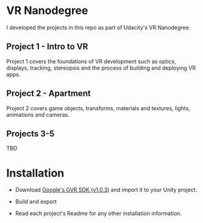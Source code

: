 # VR Nanodegree

I developed the projects in this repo as part of Udacity's VR Nanodegree.



## Project 1 - Intro to VR
Project 1 covers the foundations of VR development such as optics, displays, tracking, stereopsis and the process of building and deploying VR apps. 



## Project 2 - Apartment
Project 2 covers game objects, transforms, materials and textures, lights, animations and cameras. 



## Projects 3-5
TBD


# Installation

* Download [Google's GVR SDK (v1.0.3)](https://github.com/googlevr/gvr-unity-sdk/releases/tag/v1.0.3) and import it to your Unity project.


* Build and export

* Read each project's Readme for any other installation information.

